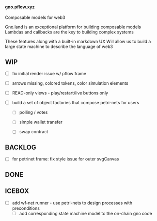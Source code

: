 #### gno.pflow.xyz

Composable models for web3

Gno.land is an exceptional platform for building composable models
Lambdas and callbacks are the key to building complex systems

These features along with a built-in markdown UX
Will allow us to build a large state machine to describe the language of web3

WIP
---
- [ ] fix initial render issue w/ pflow frame
- [ ] arrows missing, colored tokens, color simulation elements
- [ ] READ-only views - play/restart/live buttons only
 
- [ ] build a set of object factories that compose petri-nets for users
  - [ ] polling / votes
  - [ ] simple wallet transfer
  - [ ] swap contract


BACKLOG
-------

- [ ] for petrinet frame: fix style issue for outer svgCanvas

DONE
----

ICEBOX
------
- [ ] add wf-net runner - use petri-nets to design processes with preconditions
  - [ ] add corresponding state machine model to the on-chain gno code
